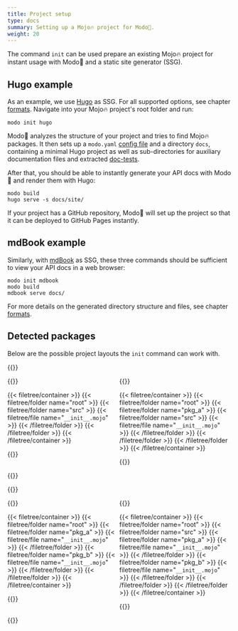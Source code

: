 ```yaml
---
title: Project setup
type: docs
summary: Setting up a Mojo🔥 project for Modo🧯.
weight: 20
---
```


The command `init` can be used prepare an existing Mojo🔥 project for instant usage
with Modo🧯 and a static site generator (SSG).

## Hugo example

As an example, we use [Hugo](https://gohugo.io) as SSG.
For all supported options, see chapter [formats](../formats).
Navigate into your Mojo🔥 project's root folder and run:

```shell {class="no-wrap"}
modo init hugo
```

Modo🧯 analyzes the structure of your project and tries to find Mojo🔥 packages.
It then sets up a `modo.yaml` [config file](../config) and a directory `docs`, containing a minimal Hugo project as well as sub-directories for auxiliary documentation files and extracted [doc-tests](../features/doctests).

After that, you should be able to instantly generate your API docs with Modo🧯
and render them with Hugo:

```shell {class="no-wrap"}
modo build
hugo serve -s docs/site/
```

If your project has a GitHub repository, Modo🧯 will set up the project so
that it can be deployed to GitHub Pages instantly.

## mdBook example

Similarly, with [mdBook](https://github.com/rust-lang/mdBook) as SSG, these three commands should be sufficient to view your API docs in a web browser:

```shell {class="no-wrap"}
modo init mdbook
modo build
mdbook serve docs/
```

For more details on the generated directory structure and files, see chapter [formats](../formats).

## Detected packages

Below are the possible project layouts the `init` command can work with.

{{<html>}}<div style="display: flex;"><div style="flex: 50%;">{{</html>}}

{{< filetree/container >}}
  {{< filetree/folder name="root" >}}
    {{< filetree/folder name="src" >}}
      {{< filetree/file name="`__init__.mojo`" >}}
    {{< /filetree/folder >}}
  {{< /filetree/folder >}}
{{< /filetree/container >}}

{{<html>}}</div><div style="flex: 50%;">{{</html>}}

{{< filetree/container >}}
  {{< filetree/folder name="root" >}}
    {{< filetree/folder name="pkg_a" >}}
      {{< filetree/folder name="src" >}}
        {{< filetree/file name="`__init__.mojo`" >}}
      {{< /filetree/folder >}}
    {{< /filetree/folder >}}
  {{< /filetree/folder >}}
{{< /filetree/container >}}

{{<html>}}</div></div>{{</html>}}

{{<html>}}<div style="display: flex;"><div style="flex: 50%;">{{</html>}}

{{< filetree/container >}}
  {{< filetree/folder name="root" >}}
    {{< filetree/folder name="pkg_a" >}}
      {{< filetree/file name="`__init__.mojo`" >}}
    {{< /filetree/folder >}}
    {{< filetree/folder name="pkg_b" >}}
      {{< filetree/file name="`__init__.mojo`" >}}
    {{< /filetree/folder >}}
  {{< /filetree/folder >}}
{{< /filetree/container >}}

{{<html>}}</div><div style="flex: 50%;">{{</html>}}

{{< filetree/container >}}
  {{< filetree/folder name="root" >}}
    {{< filetree/folder name="src" >}}
      {{< filetree/folder name="pkg_a" >}}
        {{< filetree/file name="`__init__.mojo`" >}}
      {{< /filetree/folder >}}
      {{< filetree/folder name="pkg_b" >}}
        {{< filetree/file name="`__init__.mojo`" >}}
      {{< /filetree/folder >}}
    {{< /filetree/folder >}}
  {{< /filetree/folder >}}
{{< /filetree/container >}}

{{<html>}}</div></div>{{</html>}}
